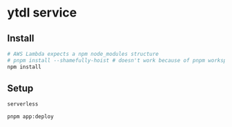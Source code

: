 # ytdl service

## Install

```sh
# AWS Lambda expects a npm node_modules structure
# pnpm install --shamefully-hoist # doesn't work because of pnpm workspaces
npm install
```

## Setup

```sh
serverless

pnpm app:deploy
```
